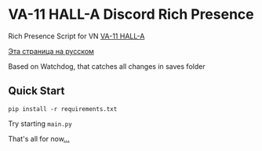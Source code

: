 # VA-11 HALL-A Discord Rich Presence
Rich Presence Script for VN [VA-11 HALL-A](https://waifubartending.com/)

[Эта страница на русском](./README_RUS.MD)

Based on Watchdog, that catches all changes in saves folder

## Quick Start

`pip install -r requirements.txt`

Try starting `main.py`

That's all for now[...](https://bank.gov.ua/en/news/all/natsionalniy-bank-vidkriv-rahunok-dlya-gumanitarnoyi-dopomogi-ukrayintsyam-postrajdalim-vid-rosiyskoyi-agresiyi)